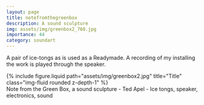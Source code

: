 ```yaml
---
layout: page
title: notefromthegreenbox
description: A sound sculpture
img: assets/img/greenbox2_768.jpg
importance: 44
category: soundart
---
```


A pair of ice-tongs as is used as a Readymade. A recording of my installing the work is played through the speaker.

<div class="row">
    <div class="col-sm mt-3 mt-md-0">
        {% include figure.liquid path="assets/img/greenbox2.jpg" title="Title" class="img-fluid rounded z-depth-1" %}
    </div>
</div>
<div class="caption">
    Note from the Green Box, a sound sculpture - Ted Apel - Ice tongs, speaker, electronics, sound

</div>
